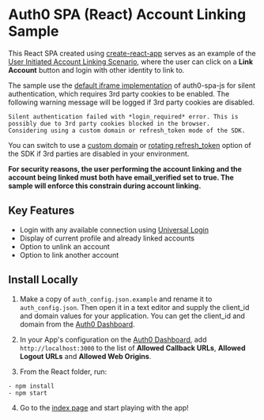 # Auth0 SPA (React) Account Linking Sample

This React SPA created using [create-react-app](https://reactjs.org/docs/create-a-new-react-app.html) serves as an example of the [User Initiated Account Linking Scenario](https://auth0.com/docs/link-accounts/user-initiated), where the user can click on a **Link Account** button and login with other identity to link to.

The sample use the [default iframe implementation](https://auth0.com/docs/api-auth/tutorials/silent-authentication#renew-expired-tokens) of auth0-spa-js for silent authentication, which requires 3rd party cookies to be enabled. The following warning message will be logged if 3rd party cookies are disabled.

```
Silent authentication failed with *login_required* error. This is possibly due to 3rd party cookies blocked in the browser.
Considering using a custom domain or refresh_token mode of the SDK.
```

You can switch to use a [custom domain](https://auth0.com/docs/custom-domains) or [rotating refresh_token](https://github.com/auth0/auth0-spa-js#refresh-tokens) option of the SDK if 3rd parties are disabled in your environment.

**For security reasons, the user performing the account linking and the account being linked must both have email_verified set to true. The sample will enforce this constrain during account linking.**

## Key Features

- Login with any available connection using [Universal Login](https://auth0.com/docs/universal-login)
- Display of current profile and already linked accounts
- Option to unlink an account
- Option to link another account

## Install Locally

1. Make a copy of `auth_config.json.example` and rename it to `auth_config.json`. Then open it in a text editor and supply the client_id and domain values for your application. You can get the client_id and domain from the [Auth0 Dashboard](https://manage.auth0.com).
2. In your App's configuration on the [Auth0 Dashboard](https://manage.auth0.com), add `http://localhost:3000` to the list of **Allowed Callback URLs**, **Allowed Logout URLs** and **Allowed Web Origins**.

3. From the React folder, run:

```
- npm install
- npm start
```

4. Go to the [index page](http://localhost:3000) and start playing with the app!
